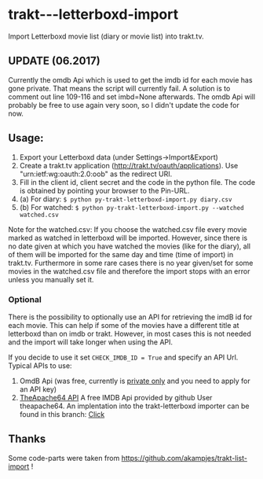 trakt---letterboxd-import
=========================

Import Letterboxd movie list (diary or movie list) into trakt.tv.

## UPDATE (06.2017)
Currently the omdb Api which is used to get the imdb id for each movie has gone private. That means the script will currently fail. A solution is to comment out line 109-116 and set imbd=None afterwards. The omdb Api will probably be free to use again very soon, so I didn't update the code for now.

## Usage:
1. Export your Letterboxd data (under Settings->Import&Export)
2. Create a trakt.tv application (http://trakt.tv/oauth/applications). Use "urn:ietf:wg:oauth:2.0:oob" as the redirect URI.
3. Fill in the client id, client secret and the code in the python file. The code is obtained by pointing your browser to the Pin-URL.
4. (a) For diary: `$ python py-trakt-letterboxd-import.py diary.csv`
4. (b) For watched: `$ python py-trakt-letterboxd-import.py --watched watched.csv`

Note for the watched.csv: If you choose the watched.csv file every movie marked as watched in letterboxd will be imported. However, since there is no date given at which you have watched the movies (like for the diary), all of them will be imported for the same day and time (time of import) in trakt.tv. 
Furthermore in some rare cases there is no year given/set for some movies in the watched.csv file and therefore the import stops with an error unless you manually set it.

### Optional
There is the possibility to optionally use an API for retrieving the imdB id for each movie. This can help if some of the movies have a different title at letterboxd than on imdb or trakt.  However, in most cases this is not needed and the import will take longer when using the API.

If you decide to use it set `CHECK_IMDB_ID = True` and specify an API Url. Typical APIs to use:

1. OmdB Api (was free, currently is [private only](https://www.patreon.com/posts/api-is-going-10743518) and you need to apply for an API key)
2. [TheApache64 API](https://github.com/theapache64/movie_db) A free IMDB Api provided by github User theapache64. An implentation into the trakt-letterboxd importer can be found in this branch: [Click](https://github.com/jensb89/trakt---letterboxd-import/tree/theapache64Api) 

## Thanks
Some code-parts were taken from https://github.com/akampjes/trakt-list-import !


